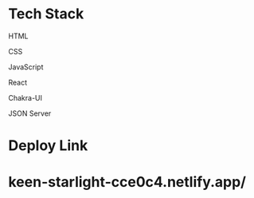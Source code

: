 <h1>Tech Stack </h1>
<p>HTML</p>
<p>CSS</p>
<p>JavaScript</p>
<p>React</p>
<p>Chakra-UI</p>
<p>JSON Server</p>

<h1>Deploy Link <h1>
  keen-starlight-cce0c4.netlify.app/
